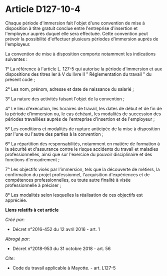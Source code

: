 # Article D127-10-4

Chaque période d'immersion fait l'objet d'une convention de mise à disposition à titre gratuit conclue entre l'entreprise
d'insertion et l'employeur auprès duquel elle sera effectuée. Cette convention peut prévoir la possibilité d'effectuer
plusieurs périodes d'immersion auprès de l'employeur. 

La convention de mise à disposition comporte notamment les indications suivantes : 

1° La référence à l'article L. 127-5 qui autorise la période d'immersion et aux dispositions des titres Ier à V du livre II "
Réglementation du travail " du présent code ; 

2° Les nom, prénom, adresse et date de naissance du salarié ; 

3° La nature des activités faisant l'objet de la convention ; 

4° Le lieu d'exécution, les horaires de travail, les dates de début et de fin de la période d'immersion ou, le cas échéant,
les modalités de succession des périodes travaillées auprès de l'entreprise d'insertion et de l'employeur ; 

5° Les conditions et modalités de rupture anticipée de la mise à disposition par l'une ou l'autre des parties à la
convention ; 

6° La répartition des responsabilités, notamment en matière de formation à la sécurité et d'assurance contre le risque
accidents du travail et maladies professionnelles, ainsi que sur l'exercice du pouvoir disciplinaire et des fonctions
d'encadrement ; 

7° Les objectifs visés par l'immersion, tels que la découverte de métiers, la confirmation du projet professionnel,
l'acquisition d'expériences et de compétences professionnelles, ou toute autre finalité à visée professionnelle à préciser ; 

8° Les modalités selon lesquelles la réalisation de ces objectifs est appréciée.

**Liens relatifs à cet article**

_Créé par_:

  - Décret n°2016-452 du 12 avril 2016 - art. 1

_Abrogé par_:

  - Décret n°2018-953 du 31 octobre 2018 - art. 56

_Cite_:

  - Code du travail applicable à Mayotte. - art. L127-5
